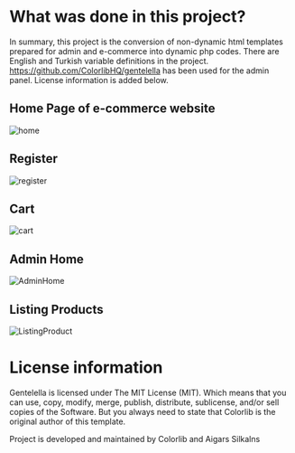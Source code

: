 <h1>What was done in this project? </h1>

In summary, this project is the conversion of non-dynamic html templates prepared for admin and e-commerce into dynamic php codes. There are English and Turkish variable definitions in the project. https://github.com/ColorlibHQ/gentelella has been used for the admin panel. License information is added below.

<h2>Home Page of e-commerce website</h2>

![home](https://i.hizliresim.com/XoCVsY.png)

<h2>Register</h2>

![register](https://i.hizliresim.com/h4qbRF.png)

<h2>Cart</h2>

![cart](https://i.hizliresim.com/o1yGAi.png)

<h2>Admin Home</h2>

![AdminHome](https://i.hizliresim.com/BfidQI.png)

<h2>Listing Products</h2>

![ListingProduct](https://i.hizliresim.com/iBfplH.png)





<h1>License information </h1>

Gentelella is licensed under The MIT License (MIT). Which means that you can use, copy, modify, merge, publish, distribute, sublicense, and/or sell copies of the Software. But you always need to state that Colorlib is the original author of this template.

Project is developed and maintained by Colorlib and Aigars Silkalns
